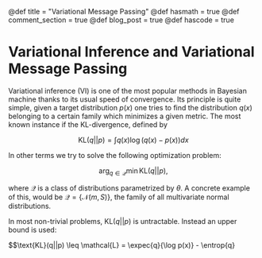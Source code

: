 @def title = "Variational Message Passing"
@def hasmath = true
@def comment_section = true
@def blog_post = true
@def hascode = true

# Variational Inference and Variational Message Passing

Variational inference (VI) is one of the most popular methods in Bayesian machine thanks to its usual speed of convergence. Its principle is quite simple, given a target distribution $p(x)$ one tries to find the distribution $q(x)$ belonging to a certain family which minimizes a given metric. The most known instance if the KL-divergence, defined by 

$$\text{KL}(q||p) = \int q(x) \log (q(x) - p(x)) dx$$

In other terms we try to solve the following optimization problem:

$$\arg_{q \in \mathcal{Q}} \min \text{KL}(q||p),$$

where $\mathcal{Q}$ is a class of distributions parametrized by $\theta$. A concrete example of this, would be $\mathcal{Q}=\{\mathcal{N}(m, S)\}$, the family of all multivariate normal distributions.

In most non-trivial problems, $\text{KL}(q||p)$ is untractable. Instead an upper bound is used:

$$\text{KL}(q||p) \leq \mathcal{L} = \expec{q}{\log p(x)} - \entrop{q}